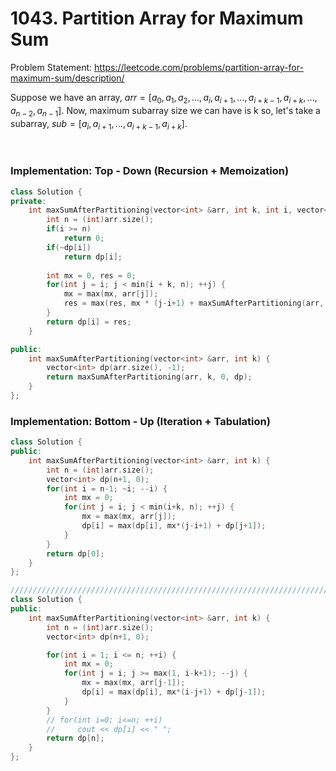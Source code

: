 # 1043. Partition Array for Maximum Sum
Problem Statement: <https://leetcode.com/problems/partition-array-for-maximum-sum/description/>   

Suppose we have an array, $arr = [a_0, a_1, a_2, ..., a_i, a_{i+1}, ..., a_{i+k-1}, a_{i+k}, ..., a_{n-2}, a_{n-1}]$. Now, maximum subarray size we can
have is k so, let's take a subarray, $sub = [a_i, a_{i+1}, ..., a_{i+k-1}, a_{i+k}]$.

&nbsp;
&nbsp;

### Implementation: Top - Down (Recursion + Memoization)
```cpp
class Solution {
private:
    int maxSumAfterPartitioning(vector<int> &arr, int k, int i, vector<int> &dp) {
        int n = (int)arr.size();
        if(i >= n)
            return 0;
        if(~dp[i])
            return dp[i];
        
        int mx = 0, res = 0;
        for(int j = i; j < min(i + k, n); ++j) {
            mx = max(mx, arr[j]);
            res = max(res, mx * (j-i+1) + maxSumAfterPartitioning(arr, k, j+1, dp));
        }
        return dp[i] = res;
    }

public:
    int maxSumAfterPartitioning(vector<int> &arr, int k) {
        vector<int> dp(arr.size(), -1);
        return maxSumAfterPartitioning(arr, k, 0, dp);
    }
};
```

### Implementation: Bottom - Up (Iteration + Tabulation)
```cpp
class Solution {
public:
    int maxSumAfterPartitioning(vector<int> &arr, int k) {
        int n = (int)arr.size();
        vector<int> dp(n+1, 0);
        for(int i = n-1; ~i; --i) {
            int mx = 0;
            for(int j = i; j < min(i+k, n); ++j) {
                mx = max(mx, arr[j]);
                dp[i] = max(dp[i], mx*(j-i+1) + dp[j+1]);
            }
        }
        return dp[0];
    }
};

//////////////////////////////////////////////////////////////////////////////////////////////////////////////////
class Solution {
public:
    int maxSumAfterPartitioning(vector<int> &arr, int k) {
        int n = (int)arr.size();
        vector<int> dp(n+1, 0);

        for(int i = 1; i <= n; ++i) {
            int mx = 0;
            for(int j = i; j >= max(1, i-k+1); --j) {
                mx = max(mx, arr[j-1]);
                dp[i] = max(dp[i], mx*(i-j+1) + dp[j-1]);
            }
        }
        // for(int i=0; i<=n; ++i)
        //     cout << dp[i] << " ";
        return dp[n];
    }
};
```
